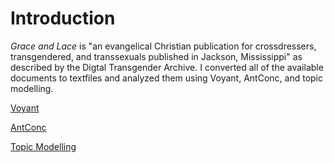 # Introduction
*Grace and Lace* is "an evangelical Christian publication for crossdressers, transgendered, and transsexuals published in Jackson, Mississippi" as described by the Digtal Transgender Archive. I converted all of the available documents to textfiles and analyzed them using Voyant, AntConc, and topic modelling. 

[Voyant]()

[AntConc]()

[Topic Modelling]()
